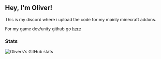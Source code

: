 ## Hey, I'm Oliver!
This is my discord where i upload the code for my mainly minecraft addons.

For my game dev/unity github go [here](https://github.com/OliverDevYT)
  
### Stats
![Olivers's GitHub stats](https://github-readme-stats.vercel.app/api?username=OlympianGames&show_icons=true&theme=dark)
